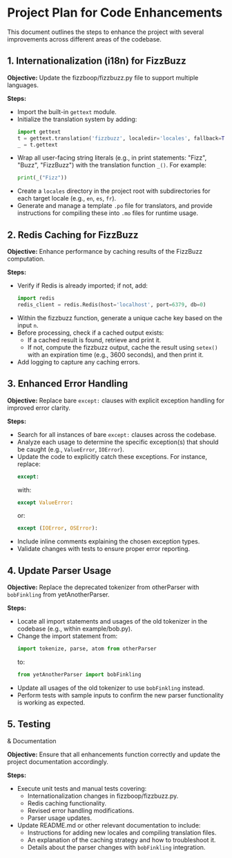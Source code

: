 # Project Plan for Code Enhancements

This document outlines the steps to enhance the project with several improvements across different areas of the codebase.

## 1. Internationalization (i18n) for FizzBuzz

**Objective:** Update the fizzboop/fizzbuzz.py file to support multiple languages.

**Steps:**
- Import the built-in `gettext` module.
- Initialize the translation system by adding:
  ```python
  import gettext
  t = gettext.translation('fizzbuzz', localedir='locales', fallback=True)
  _ = t.gettext
  ```
- Wrap all user-facing string literals (e.g., in print statements: "Fizz", "Buzz", "FizzBuzz") with the translation function `_()`. For example:
  ```python
  print(_("Fizz"))
  ```
- Create a `locales` directory in the project root with subdirectories for each target locale (e.g., `en`, `es`, `fr`).
- Generate and manage a template `.po` file for translators, and provide instructions for compiling these into `.mo` files for runtime usage.

## 2. Redis Caching for FizzBuzz

**Objective:** Enhance performance by caching results of the FizzBuzz computation.

**Steps:**
- Verify if Redis is already imported; if not, add:
  ```python
  import redis
  redis_client = redis.Redis(host='localhost', port=6379, db=0)
  ```
- Within the fizzbuzz function, generate a unique cache key based on the input `n`.
- Before processing, check if a cached output exists:
  - If a cached result is found, retrieve and print it.
  - If not, compute the fizzbuzz output, cache the result using `setex()` with an expiration time (e.g., 3600 seconds), and then print it.
- Add logging to capture any caching errors.

## 3. Enhanced Error Handling

**Objective:** Replace bare `except:` clauses with explicit exception handling for improved error clarity.

**Steps:**
- Search for all instances of bare `except:` clauses across the codebase.
- Analyze each usage to determine the specific exception(s) that should be caught (e.g., `ValueError`, `IOError`).
- Update the code to explicitly catch these exceptions. For instance, replace:
  ```python
  except:
  ```
  with:
  ```python
  except ValueError:
  ```
  or:
  ```python
  except (IOError, OSError):
  ```
- Include inline comments explaining the chosen exception types.
- Validate changes with tests to ensure proper error reporting.

## 4. Update Parser Usage

**Objective:** Replace the deprecated tokenizer from otherParser with `bobFinkling` from yetAnotherParser.

**Steps:**
- Locate all import statements and usages of the old tokenizer in the codebase (e.g., within example/bob.py).
- Change the import statement from:
  ```python
  import tokenize, parse, atom from otherParser
  ```
  to:
  ```python
  from yetAnotherParser import bobFinkling
  ```
- Update all usages of the old tokenizer to use `bobFinkling` instead.
- Perform tests with sample inputs to confirm the new parser functionality is working as expected.

## 5. Testing

& Documentation

**Objective:** Ensure that all enhancements function correctly and update the project documentation accordingly.

**Steps:**
- Execute unit tests and manual tests covering:
  - Internationalization changes in fizzboop/fizzbuzz.py.
  - Redis caching functionality.
  - Revised error handling modifications.
  - Parser usage updates.
- Update README.md or other relevant documentation to include:
  - Instructions for adding new locales and compiling translation files.
  - An explanation of the caching strategy and how to troubleshoot it.
  - Details about the parser changes with `bobFinkling` integration.